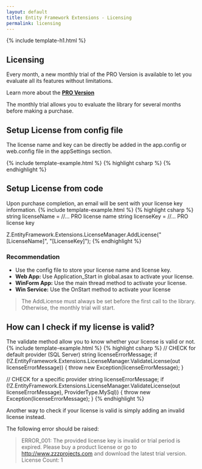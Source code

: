 ```yaml
---
layout: default
title: Entity Framework Extensions - Licensing
permalink: licensing
---
```


{% include template-h1.html %}

## Licensing
Every month, a new monthly trial of the PRO Version is available to let you evaluate all its features without limitations.

Learn more about the **[PRO Version](http://entityframework-extensions.net/#pro)**

The monthly trial allows you to evaluate the library for several months before making a purchase.

## Setup License from config file
The license name and key can be directly be added in the app.config or web.config file in the appSettings section.

{% include template-example.html %} 
{% highlight csharp %}
<appSettings>
	<add key="Z_EntityFramework_Extensions_LicenseName" value="[licenseName]"/>
	<add key="Z_EntityFramework_Extensions_LicenseKey" value="[licenseKey]"/>
</appSettings>
{% endhighlight %}

## Setup License from code
Upon purchase completion, an email will be sent with your license key information.
{% include template-example.html %} 
{% highlight csharp %}
string licenseName = //... PRO license name
string licenseKey = //... PRO license key

Z.EntityFramework.Extensions.LicenseManager.AddLicense("[LicenseName]", "[LicenseKey]");
{% endhighlight %}

### Recommendation
- Use the config file to store your license name and license key.
- **Web App:** Use Application_Start in global.asax to activate your license.
- **WinForm App:** Use the main thread method to activate your license.
- **Win Service:** Use the OnStart method to activate your license

> The AddLicense must always be set before the first call to the library. Otherwise, the monthly trial will start.

## How can I check if my license is valid?
The validate method allow you to know whether your license is valid or not.
{% include template-example.html %} 
{% highlight csharp %}
// CHECK for default provider (SQL Server)
string licenseErrorMessage;
if (!Z.EntityFramework.Extensions.LicenseManager.ValidateLicense(out licenseErrorMessage))
{
    throw new Exception(licenseErrorMessage);
}

// CHECK for a specific provider
string licenseErrorMessage;
if (!Z.EntityFramework.Extensions.LicenseManager.ValidateLicense(out licenseErrorMessage), ProviderType.MySql))
{
   throw new Exception(licenseErrorMessage);
}
{% endhighlight %}

Another way to check if your license is valid is simply adding an invalid license instead.

The following error should be raised:

> ERROR_001: The provided license key is invalid or trial period is expired. Please buy a product license or go to http://www.zzzprojects.com and download the latest trial version. License Count: 1
